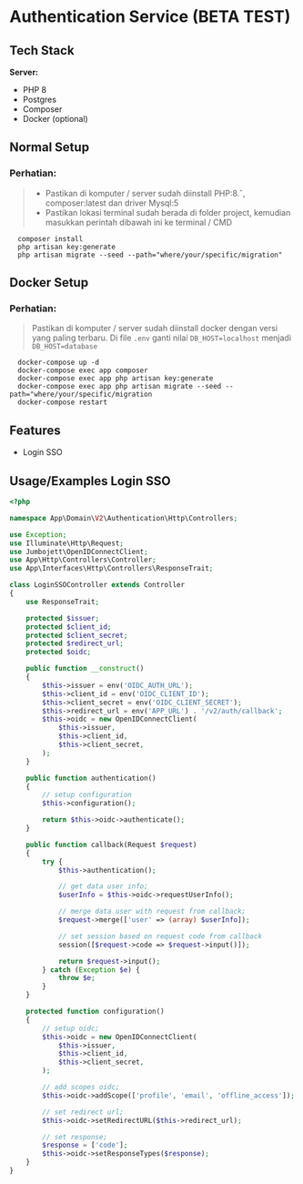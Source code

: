 # Authentication Service (BETA TEST)

## Tech Stack

**Server:** 
- PHP 8
- Postgres
- Composer
- Docker (optional)

## Normal Setup
### Perhatian:
>* Pastikan di komputer / server sudah diinstall PHP:8.ˆ, composer:latest dan driver Mysql:5
>* Pastikan lokasi terminal sudah berada di folder project, kemudian masukkan perintah dibawah ini ke terminal / CMD
```
  composer install
  php artisan key:generate
  php artisan migrate --seed --path="where/your/specific/migration"
```

## Docker Setup
### Perhatian:
> Pastikan di komputer / server sudah diinstall docker dengan versi yang paling terbaru.
> Di file `.env` ganti nilai `DB_HOST=localhost` menjadi `DB_HOST=database`

```
  docker-compose up -d
  docker-compose exec app composer
  docker-compose exec app php artisan key:generate
  docker-compose exec app php artisan migrate --seed --path="where/your/specific/migration
  docker-compose restart
```



## Features

- Login SSO


## Usage/Examples Login SSO

```php
<?php

namespace App\Domain\V2\Authentication\Http\Controllers;

use Exception;
use Illuminate\Http\Request;
use Jumbojett\OpenIDConnectClient;
use App\Http\Controllers\Controller;
use App\Interfaces\Http\Controllers\ResponseTrait;

class LoginSSOController extends Controller
{
    use ResponseTrait;

    protected $issuer;
    protected $client_id;
    protected $client_secret;
    protected $redirect_url;
    protected $oidc;

    public function __construct()
    {
        $this->issuer = env('OIDC_AUTH_URL');
        $this->client_id = env('OIDC_CLIENT_ID');
        $this->client_secret = env('OIDC_CLIENT_SECRET');
        $this->redirect_url = env('APP_URL') . '/v2/auth/callback';
        $this->oidc = new OpenIDConnectClient(
            $this->issuer,
            $this->client_id,
            $this->client_secret,
        );
    }

    public function authentication()
    {
        // setup configuration
        $this->configuration();

        return $this->oidc->authenticate();
    }

    public function callback(Request $request)
    {
        try {
            $this->authentication();

            // get data user info;
            $userInfo = $this->oidc->requestUserInfo();

            // merge data user with request from callback;
            $request->merge(['user' => (array) $userInfo]);

            // set session based on request code from callback
            session([$request->code => $request->input()]);

            return $request->input();
        } catch (Exception $e) {
            throw $e;
        }
    }

    protected function configuration()
    {
        // setup oidc;
        $this->oidc = new OpenIDConnectClient(
            $this->issuer,
            $this->client_id,
            $this->client_secret,
        );

        // add scopes oidc;
        $this->oidc->addScope(['profile', 'email', 'offline_access']);

        // set redirect url;
        $this->oidc->setRedirectURL($this->redirect_url);

        // set response;
        $response = ['code'];
        $this->oidc->setResponseTypes($response);
    }
}

```


